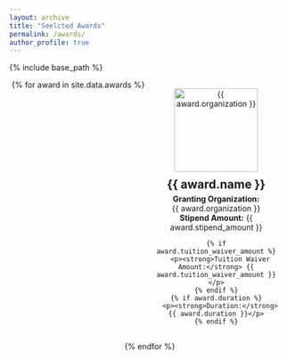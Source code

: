 ```yaml
---
layout: archive
title: "Seelcted Awards"
permalink: /awards/
author_profile: true
---
```


{% include base_path %}
&nbsp;

<style>
  .award-container {
    display: flex;
    flex-wrap: wrap;
    justify-content: center;
  }
  .award {
    width: 45%;
    max-width: 400px;
    box-sizing: border-box;
    margin: 15px;
    text-align: center;
  }
  .award img {
    width: 150px;
    height: auto;
    object-fit: contain;
  }
  .award h2 {
    margin: 10px 0 5px;
  }
  .award p {
    margin: 0;
  }
</style>

<div class="award-container">
  {% for award in site.data.awards %}
  <div class="award">
    <img src="{{ site.baseurl }}/images/{{ award.image }}" alt="{{ award.organization }}">
    <h2>{{ award.name }}</h2>
    <p><strong>Granting Organization:<br></strong> {{ award.organization }}</p>
    <p><strong>Stipend Amount:</strong> {{ award.stipend_amount }}</p>
    
    {% if award.tuition_waiver_amount %}
      <p><strong>Tuition Waiver Amount:</strong> {{ award.tuition_waiver_amount }}</p>
    {% endif %}
    {% if award.duration %}
      <p><strong>Duration:</strong> {{ award.duration }}</p>
    {% endif %}
  </div>
  {% endfor %}
</div>
